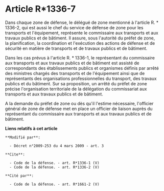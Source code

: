 # Article R*1336-7

Dans chaque zone de défense, le délégué de zone mentionné à l'article R. * 1336-2, qui est aussi le chef du service de
défense de zone pour les transports et l'équipement, représente le commissaire aux transports et aux travaux publics et de
bâtiment. Il assure, sous l'autorité du préfet de zone, la planification, la coordination et l'exécution des actions de
défense et de sécurité en matière de transports et de travaux publics et de bâtiment. 

Dans les cas prévus à l'article R. * 1336-1, le représentant du commissaire aux transports et aux travaux publics et de
bâtiment est assisté de correspondants des établissements publics et organismes définis par arrêté des ministres chargés des
transports et de l'équipement ainsi que de représentants des organisations professionnelles du transport, des travaux publics
et du bâtiment. Sur sa proposition, un arrêté du préfet de zone précise l'organisation territoriale de la délégation du
commissariat aux transports et aux travaux publics et de bâtiment. 

A la demande du préfet de zone ou dès qu'il l'estime nécessaire, l'officier général de zone de défense met en place un
officier de liaison auprès du représentant du commissaire aux transports et aux travaux publics et de bâtiment.

**Liens relatifs à cet article**

	**Modifié par**:

	  - Décret n°2009-253 du 4 mars 2009 - art. 3

	**Cite**:

	  - Code de la défense. - art. R*1336-1 (V)
	  - Code de la défense. - art. R*1336-2 (V)

	**Cité par**:

	  - Code de la défense. - art. R*1661-2 (V)
